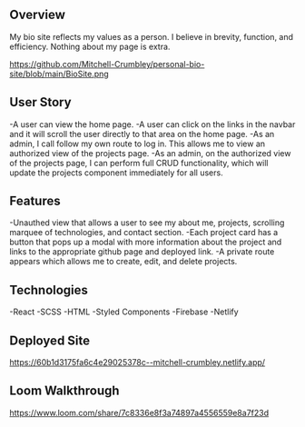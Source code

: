 ## Overview
My bio site reflects my values as a person. I believe in brevity, function, and efficiency. Nothing about my page is extra.

https://github.com/Mitchell-Crumbley/personal-bio-site/blob/main/BioSite.png

## User Story
-A user can view the home page.
-A user can click on the links in the navbar and it will scroll the user directly to that area on the home page.
-As an admin, I call follow my own route to log in. This allows me to view an authorized view of the projects page.
-As an admin, on the authorized view of the projects page, I can perform full CRUD functionality, which will update the projects component immediately for all users.

## Features
-Unauthed view that allows a user to see my about me, projects, scrolling marquee of technologies, and contact section.
-Each project card has a button that pops up a modal with more information about the project and links to the appropriate github page and deployed link.
-A private route appears which allows me to create, edit, and delete projects. 

## Technologies
-React
-SCSS
-HTML
-Styled Components
-Firebase
-Netlify

## Deployed Site
https://60b1d3175fa6c4e29025378c--mitchell-crumbley.netlify.app/
## Loom Walkthrough
https://www.loom.com/share/7c8336e8f3a74897a4556559e8a7f23d
